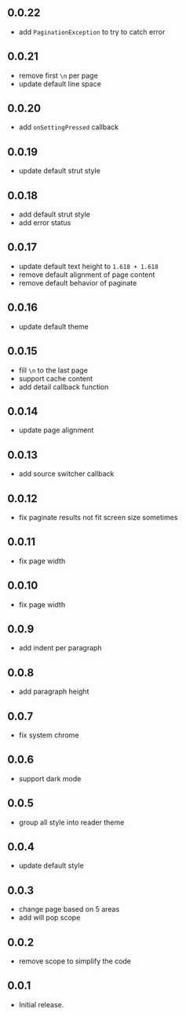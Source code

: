 ## 0.0.22

- add `PaginationException` to try to catch error

## 0.0.21

- remove first `\n` per page
- update default line space

## 0.0.20

- add `onSettingPressed` callback

## 0.0.19

- update default strut style

## 0.0.18

- add default strut style
- add error status

## 0.0.17

- update default text height to `1.618 + 1.618`
- remove default alignment of page content
- remove default behavior of paginate

## 0.0.16

- update default theme

## 0.0.15

- fill `\n` to the last page
- support cache content
- add detail callback function

## 0.0.14

- update page alignment

## 0.0.13

- add source switcher callback

## 0.0.12

- fix paginate results not fit screen size sometimes

## 0.0.11

- fix page width

## 0.0.10

- fix page width

## 0.0.9

- add indent per paragraph

## 0.0.8

- add paragraph height

## 0.0.7

- fix system chrome

## 0.0.6

- support dark mode

## 0.0.5

- group all style into reader theme

## 0.0.4

- update default style

## 0.0.3

- change page based on 5 areas
- add will pop scope

## 0.0.2

- remove scope to simplify the code

## 0.0.1

- Initial release.
